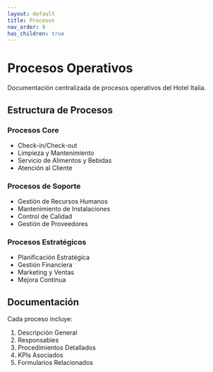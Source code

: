 ```yaml
---
layout: default
title: Procesos
nav_order: 9
has_children: true
---
```


# Procesos Operativos

Documentación centralizada de procesos operativos del Hotel Italia.

## Estructura de Procesos

### Procesos Core
- Check-in/Check-out
- Limpieza y Mantenimiento
- Servicio de Alimentos y Bebidas
- Atención al Cliente

### Procesos de Soporte
- Gestión de Recursos Humanos
- Mantenimiento de Instalaciones
- Control de Calidad
- Gestión de Proveedores

### Procesos Estratégicos
- Planificación Estratégica
- Gestión Financiera
- Marketing y Ventas
- Mejora Continua

## Documentación

Cada proceso incluye:
1. Descripción General
2. Responsables
3. Procedimientos Detallados
4. KPIs Asociados
5. Formularios Relacionados